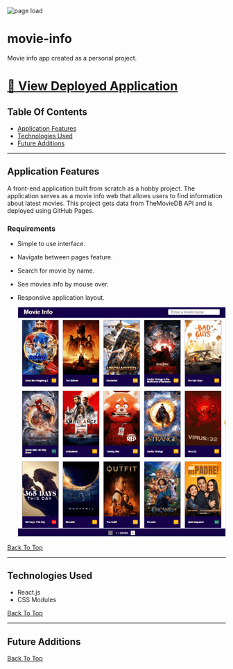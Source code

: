 ![page load](./readme-assets/app-demo.gif)

# movie-info

Movie info app created as a personal project.

# [🔗 View Deployed Application](https://hoang0211.github.io/movie-info/)

## Table Of Contents

- [Application Features](#Application-Features)
- [Technologies Used](#Technologies-Used)
- [Future Additions](#Future-Additions)

---

## Application Features

A front-end application built from scratch as a hobby project. The application serves as a movie info web that allows users to find information about latest movies. This project gets data from TheMovieDB API and is deployed using GitHub Pages.

### Requirements

- Simple to use interface.
- Navigate between pages feature.
- Search for movie by name.
- See movies info by mouse over.
- Responsive application layout.

  ![page load](./readme-assets/responsive-layout.gif)

[Back To Top](#Table-Of-Contents)

---

## Technologies Used

- React.js
- CSS Modules

[Back To Top](#Table-Of-Contents)

---

## Future Additions

[Back To Top](#Table-Of-Contents)
